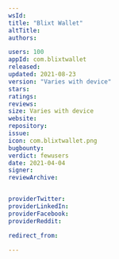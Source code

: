 ```yaml
---
wsId: 
title: "Blixt Wallet"
altTitle: 
authors:

users: 100
appId: com.blixtwallet
released: 
updated: 2021-08-23
version: "Varies with device"
stars: 
ratings: 
reviews: 
size: Varies with device
website: 
repository: 
issue: 
icon: com.blixtwallet.png
bugbounty: 
verdict: fewusers
date: 2021-04-04
signer: 
reviewArchive:


providerTwitter: 
providerLinkedIn: 
providerFacebook: 
providerReddit: 

redirect_from:

---
```




